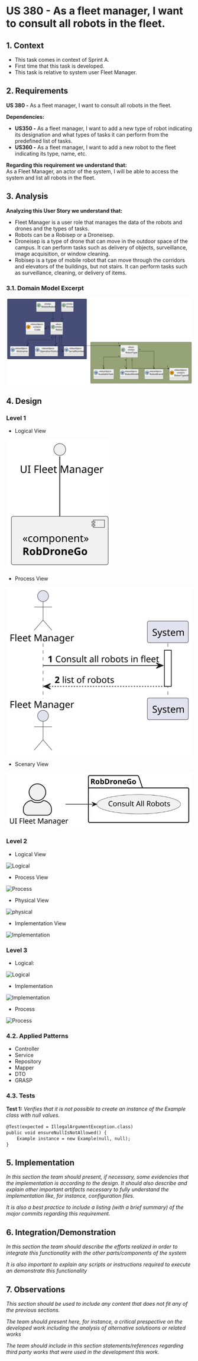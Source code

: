 # US 380 - As a fleet manager, I want to consult all robots in the fleet.

## 1. Context

* This task comes in context of Sprint A.
* First time that this task is developed.
* This task is relative to system user Fleet Manager.

## 2. Requirements

**US 380 -** As a fleet manager, I want to consult all robots in the fleet.
			
**Dependencies:**
- **US350 -** As a fleet manager, I want to add a new type of robot indicating its designation and what types of tasks it can perform from the predefined list of tasks.
- **US360 -** As a fleet manager, I want to add a new robot to the fleet indicating its type, name, etc.

**Regarding this requirement we understand that:** <br>
As a Fleet Manager, an actor of the system, I will be able to access the system and list all robots in the fleet.

## 3. Analysis

**Analyzing this User Story we understand that:**
* Fleet Manager is a user role that manages the data of the robots and drones and the types of tasks.
* Robots can be a Robisep or a Droneisep.
* Droneisep is a type of drone that can move in the outdoor space of the campus. It can perform tasks such as delivery of objects, surveillance, image acquisition, or window cleaning.
* Robisep is a type of mobile robot that can move through the corridors and elevators of the buildings, but not stairs. It can perform tasks such as surveillance, cleaning, or delivery of items.

### 3.1. Domain Model Excerpt
![DomainModelExcerpt](Diagrams/DomainModelExcerpt.svg)

## 4. Design
### Level 1

* Logical View

![Logical](./Diagrams/Level1/LogicalViewLevel1.svg)

* Process View

![Process](./Diagrams/Level1/ProcessViewLevel1.svg)

* Scenary View

![Scenary](./Diagrams/Level1/ScenaryViewLevel1.svg)

### Level 2

* Logical View

![Logical](./Diagrams/Level2/LogicalViewLevel2.svg)

* Process View

![Process](./Diagrams/Level2/ProcessViewLevel2.svg)

* Physical View

![physical](./Diagrams/Level2/PhysicalViewLevel2.svg)

* Implementation View

![Implementation](./Diagrams/Level2/ImplementationViewLevel2.svg)

### Level 3

* Logical:

![Logical](./Diagrams/Level3/logicalViewMasterDataBuilding.svg)

* Implementation

![Implementation](./Diagrams/Level3/ImplementaionViewLevel3.svg)

* Process

![Process](./Diagrams/Level3/ProcessViewLevel3.svg)

### 4.2. Applied Patterns
* Controller
* Service
* Repository
* Mapper
* DTO
* GRASP
### 4.3. Tests

**Test 1:** *Verifies that it is not possible to create an instance of the Example class with null values.*

```
@Test(expected = IllegalArgumentException.class)
public void ensureNullIsNotAllowed() {
	Example instance = new Example(null, null);
}
````

## 5. Implementation

*In this section the team should present, if necessary, some evidencies that the implementation is according to the design. It should also describe and explain other important artifacts necessary to fully understand the implementation like, for instance, configuration files.*

*It is also a best practice to include a listing (with a brief summary) of the major commits regarding this requirement.*

## 6. Integration/Demonstration

*In this section the team should describe the efforts realized in order to integrate this functionality with the other parts/components of the system*

*It is also important to explain any scripts or instructions required to execute an demonstrate this functionality*

## 7. Observations

*This section should be used to include any content that does not fit any of the previous sections.*

*The team should present here, for instance, a critical prespective on the developed work including the analysis of alternative solutioons or related works*

*The team should include in this section statements/references regarding third party works that were used in the development this work.*